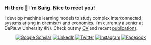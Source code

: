 ### Hi there 👋 I'm Sang. Nice to meet you! 

I develop machine learning models to study complex interconnected systems arising in chemistry and economics. I'm currently a senior at DePauw University (IN). Check out my <a href="https://drive.google.com/drive/folders/1gsAtxHmku5Iadxs2srXqOUzvMnoRg2jN?usp=sharing">CV</a> and recent <a href="https://scholar.google.com/citations?user=3vc6zDsAAAAJ&hl=en">publications</a>.

<p align="center">
<a href="https://scholar.google.com/citations?user=3vc6zDsAAAAJ&hl=en">
<img src="https://img.shields.io/badge/-Google Scholar-%239146FF" alt="Google Scholar" /></a> 
<a href="https://www.linkedin.com/in/sangttruong/">
<img src="https://img.shields.io/badge/-LinkedIn-%233781da" alt="LinkedIn"/></a> 
<a href="https://www.twitter.com/sangttruong">
<img src="https://img.shields.io/badge/-Twitter-%231DA1F2" alt="Twitter" /></a> 
<a href="https://www.instagram.com/sangttruong">
<img src="https://img.shields.io/badge/-Instagram-%23eb13a5" alt="Instagram" /></a> 
<a href="https://www.facebook.com/sangttruong0">
<img src="https://img.shields.io/badge/-Facebook-%4eb13a5" alt="Facebook" /></a> 
</p>
